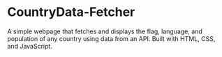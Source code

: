 # CountryData-Fetcher
 A simple webpage that fetches and displays the flag, language, and population of any country using data from an API. Built with HTML, CSS, and JavaScript.
